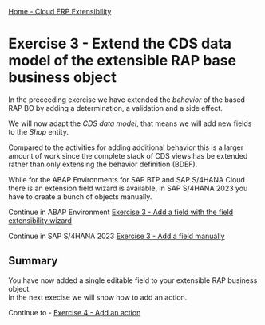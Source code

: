 [Home - Cloud ERP Extensibility](../../../../#exercises)  

# Exercise 3 - Extend the CDS data model of the extensible RAP base business object  

In the preceeding exercise we have extended the _behavior_ of the based RAP BO by adding a determination, a validation and a side effect. 

We will now adapt the _CDS data model_, that means we will add new fields to the _Shop_ entity. 

Compared to the activities for adding additional behavior this is a larger amount of work since the complete stack of CDS views has be extended rather than only extensing the behavior definition (BDEF).

While for the ABAP Environments for SAP BTP and SAP S/4HANA Cloud there is an extension field wizard is available, in SAP S/4HANA 2023 you have to create a bunch of objects manually.

Continue in ABAP Environment [Exercise 3 - Add a field with the field extensibility wizard ](../ex4/README_ABAP_ENVIRONMENT.md)

Continue in SAP S/4HANA 2023 [Exercise 3 - Add a field manually ](../ex4/README_2023.md)

## Summary

You have now added a single editable field to your extensible RAP business object.   
In the next execise we will show how to add an action. 

Continue to - [Exercise 4 - Add an action ](../ex4/README.md)



